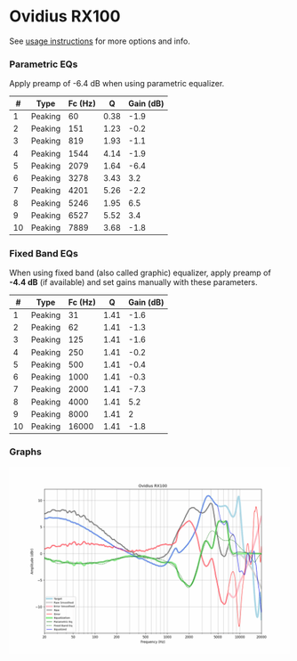 # Ovidius RX100
See [usage instructions](https://github.com/jaakkopasanen/AutoEq#usage) for more options and info.

### Parametric EQs
Apply preamp of -6.4 dB when using parametric equalizer.

|   # | Type    |   Fc (Hz) |    Q |   Gain (dB) |
|-----|---------|-----------|------|-------------|
|   1 | Peaking |        60 | 0.38 |        -1.9 |
|   2 | Peaking |       151 | 1.23 |        -0.2 |
|   3 | Peaking |       819 | 1.93 |        -1.1 |
|   4 | Peaking |      1544 | 4.14 |        -1.9 |
|   5 | Peaking |      2079 | 1.64 |        -6.4 |
|   6 | Peaking |      3278 | 3.43 |         3.2 |
|   7 | Peaking |      4201 | 5.26 |        -2.2 |
|   8 | Peaking |      5246 | 1.95 |         6.5 |
|   9 | Peaking |      6527 | 5.52 |         3.4 |
|  10 | Peaking |      7889 | 3.68 |        -1.8 |

### Fixed Band EQs
When using fixed band (also called graphic) equalizer, apply preamp of **-4.4 dB** (if available) and set gains manually with these parameters.

|   # | Type    |   Fc (Hz) |    Q |   Gain (dB) |
|-----|---------|-----------|------|-------------|
|   1 | Peaking |        31 | 1.41 |        -1.6 |
|   2 | Peaking |        62 | 1.41 |        -1.3 |
|   3 | Peaking |       125 | 1.41 |        -1.6 |
|   4 | Peaking |       250 | 1.41 |        -0.2 |
|   5 | Peaking |       500 | 1.41 |        -0.4 |
|   6 | Peaking |      1000 | 1.41 |        -0.3 |
|   7 | Peaking |      2000 | 1.41 |        -7.3 |
|   8 | Peaking |      4000 | 1.41 |         5.2 |
|   9 | Peaking |      8000 | 1.41 |         2   |
|  10 | Peaking |     16000 | 1.41 |        -1.8 |

### Graphs
![](./Ovidius%20RX100.png)
